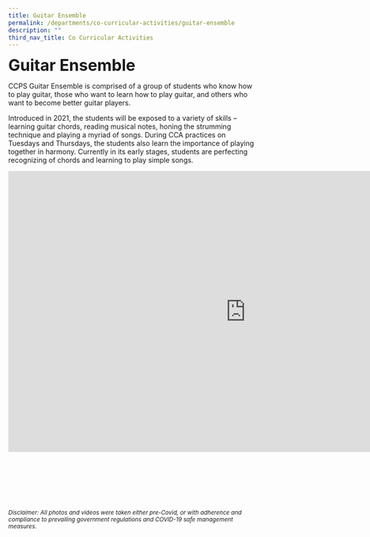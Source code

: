 ```yaml
---
title: Guitar Ensemble
permalink: /departments/co-curricular-activities/guitar-ensemble
description: ""
third_nav_title: Co Curricular Activities
---
```

**<font size="6">Guitar Ensemble</font>**


CCPS Guitar Ensemble is comprised of a group of students who know how to play guitar, those who want to learn how to play guitar, and others who want to become better guitar players.  

  
Introduced in 2021, the students will be exposed to a variety of skills – learning guitar chords, reading musical notes, honing the strumming technique and playing a myriad of songs. During CCA practices on Tuesdays and Thursdays, the students also learn the importance of playing together in harmony. Currently in its early stages, students are perfecting recognizing of chords and learning to play simple songs.


<iframe allowfullscreen="true" height="569" width="960" frameborder="0" src="https://docs.google.com/presentation/d/e/2PACX-1vTRvbWfwlU6TCF9nyewUbPyAk7CGy4p0-4vWxgxjuFqEwc0DB_skd044VJ7Af-ANy8uhwhJ9_6xIU8i/embed?start=true&amp;loop=true&amp;delayms=5000"></iframe>


<br><br><br><br><br><br>
<sup>_Disclaimer: All photos and videos were taken either pre-Covid, or with adherence and compliance to prevailing government regulations and COVID-19 safe management measures._</sup>